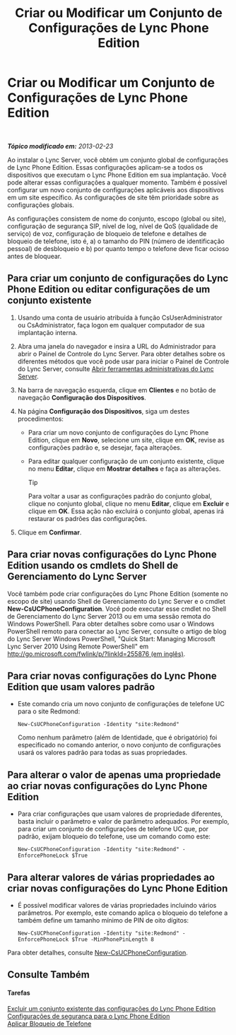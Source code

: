﻿---
title: Criar ou Modificar um Conjunto de Configurações de Lync Phone Edition
TOCTitle: Criar ou Modificar um Conjunto de Configurações de Lync Phone Edition
ms:assetid: 6cf714af-8f57-4a71-89ad-0a776302b2ba
ms:mtpsurl: https://technet.microsoft.com/pt-br/library/JJ688086(v=OCS.15)
ms:contentKeyID: 49886255
ms.date: 05/19/2016
mtps_version: v=OCS.15
ms.translationtype: HT
---

# Criar ou Modificar um Conjunto de Configurações de Lync Phone Edition

 

_**Tópico modificado em:** 2013-02-23_

Ao instalar o Lync Server, você obtém um conjunto global de configurações de Lync Phone Edition. Essas configurações aplicam-se a todos os dispositivos que executam o Lync Phone Edition em sua implantação. Você pode alterar essas configurações a qualquer momento. Também é possível configurar um novo conjunto de configurações aplicáveis aos dispositivos em um site específico. As configurações de site têm prioridade sobre as configurações globais.

As configurações consistem de nome do conjunto, escopo (global ou site), configuração de segurança SIP, nível de log, nível de QoS (qualidade de serviço) de voz, configuração de bloqueio de telefone e detalhes de bloqueio de telefone, isto é, a) o tamanho do PIN (número de identificação pessoal) de desbloqueio e b) por quanto tempo o telefone deve ficar ocioso antes de bloquear.

## Para criar um conjunto de configurações do Lync Phone Edition ou editar configurações de um conjunto existente

1.  Usando uma conta de usuário atribuída à função CsUserAdministrator ou CsAdministrator, faça logon em qualquer computador de sua implantação interna.

2.  Abra uma janela do navegador e insira a URL do Administrador para abrir o Painel de Controle do Lync Server. Para obter detalhes sobre os diferentes métodos que você pode usar para iniciar o Painel de Controle do Lync Server, consulte [Abrir ferramentas administrativas do Lync Server](lync-server-2013-open-lync-server-administrative-tools.md).

3.  Na barra de navegação esquerda, clique em **Clientes** e no botão de navegação **Configuração dos Dispositivos**.

4.  Na página **Configuração dos Dispositivos**, siga um destes procedimentos:
    
      - Para criar um novo conjunto de configurações do Lync Phone Edition, clique em **Novo**, selecione um site, clique em **OK**, revise as configurações padrão e, se desejar, faça alterações.
    
      - Para editar qualquer configuração de um conjunto existente, clique no menu **Editar**, clique em **Mostrar detalhes** e faça as alterações.
        

        > [!TIP]
        > Para voltar a usar as configurações padrão do conjunto global, clique no conjunto global, clique no menu <STRONG>Editar</STRONG>, clique em <STRONG>Excluir</STRONG> e clique em <STRONG>OK</STRONG>. Essa ação não excluirá o conjunto global, apenas irá restaurar os padrões das configurações.



5.  Clique em **Confirmar**.

## Para criar novas configurações do Lync Phone Edition usando os cmdlets do Shell de Gerenciamento do Lync Server

Você também pode criar configurações do Lync Phone Edition (somente no escopo de site) usando Shell de Gerenciamento do Lync Server e o cmdlet **New-CsUCPhoneConfiguration**. Você pode executar esse cmdlet no Shell de Gerenciamento do Lync Server 2013 ou em uma sessão remota do Windows PowerShell. Para obter detalhes sobre como usar o Windows PowerShell remoto para conectar ao Lync Server, consulte o artigo de blog do Lync Server Windows PowerShell, "Quick Start: Managing Microsoft Lync Server 2010 Using Remote PowerShell" em [http://go.microsoft.com/fwlink/p/?linkId=255876 (em inglês)](http://go.microsoft.com/fwlink/p/?linkid=255876).

## Para criar novas configurações do Lync Phone Edition que usam valores padrão

  - Este comando cria um novo conjunto de configurações de telefone UC para o site Redmond:
    
        New-CsUCPhoneConfiguration -Identity "site:Redmond"
    
    Como nenhum parâmetro (além de Identidade, que é obrigatório) foi especificado no comando anterior, o novo conjunto de configurações usará os valores padrão para todas as suas propriedades.

## Para alterar o valor de apenas uma propriedade ao criar novas configurações do Lync Phone Edition

  - Para criar configurações que usam valores de propriedade diferentes, basta incluir o parâmetro e valor de parâmetro adequados. Por exemplo, para criar um conjunto de configurações de telefone UC que, por padrão, exijam bloqueio do telefone, use um comando como este:
    
        New-CsUCPhoneConfiguration -Identity "site:Redmond" -EnforcePhoneLock $True

## Para alterar valores de várias propriedades ao criar novas configurações do Lync Phone Edition

  - É possível modificar valores de várias propriedades incluindo vários parâmetros. Por exemplo, este comando aplica o bloqueio do telefone a também define um tamanho mínimo de PIN de oito dígitos:
    
        New-CsUCPhoneConfiguration -Identity "site:Redmond" -EnforcePhoneLock $True -MinPhonePinLength 8

Para obter detalhes, consulte [New-CsUCPhoneConfiguration](https://docs.microsoft.com/en-us/powershell/module/skype/New-CsUCPhoneConfiguration).

## Consulte Também

#### Tarefas

[Excluir um conjunto existente das configurações do Lync Phone Edition](lync-server-2013-delete-an-existing-collection-of-lync-phone-edition-configuration-settings.md)  
[Configurações de segurança para o Lync Phone Edition](lync-server-2013-configure-security-settings-for-lync-phone-edition.md)  
[Aplicar Bloqueio de Telefone](lync-server-2013-enforce-phone-locking.md)

